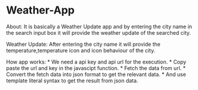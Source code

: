 # Weather-App
About: It is basically a Weather Update app and by entering the city name in the search input box it will provide the weather update of the searched city.
 
Weather Update: After entering the city name it will provide the temperature,temperature icon and icon behaviour of the city.


How app works: * We need a api key and api url for the execution.
               * Copy paste the url and key in the javascipt function.
               * Fetch the data from url.
               * Convert the fetch data into json format to get the relevant data.
               * And use template literal syntax to get the result from json data.
